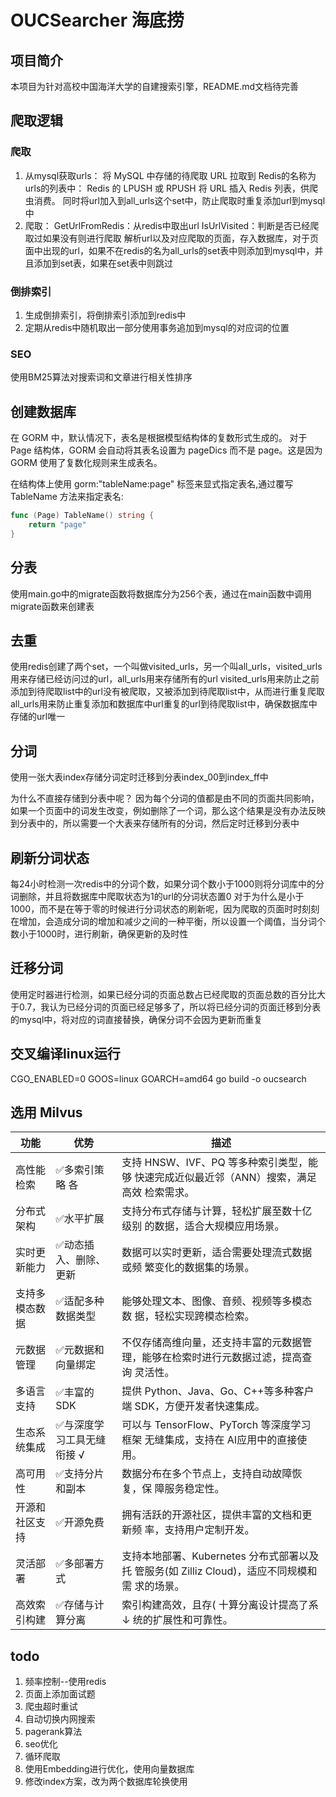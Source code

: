 # OUCSearcher 海底捞
## 项目简介
本项目为针对高校中国海洋大学的自建搜索引擎，README.md文档待完善
## 爬取逻辑
### 爬取
1.	从mysql获取urls：
	将 MySQL 中存储的待爬取 URL 拉取到 Redis的名称为urls的列表中： Redis 的 LPUSH 或 RPUSH 将 URL 插入 Redis 列表，供爬虫消费。
    同时将url加入到all_urls这个set中，防止爬取时重复添加url到mysql中
2.	爬取：
	GetUrlFromRedis：从redis中取出url
	IsUrlVisited：判断是否已经爬取过如果没有则进行爬取
	解析url以及对应爬取的页面，存入数据库，对于页面中出现的url，如果不在redis的名为all_urls的set表中则添加到mysql中，并且添加到set表，如果在set表中则跳过
### 倒排索引
1. 	生成倒排索引，将倒排索引添加到redis中
2. 	定期从redis中随机取出一部分使用事务追加到mysql的对应词的位置
### SEO
使用BM25算法对搜索词和文章进行相关性排序


## 创建数据库
在 GORM 中，默认情况下，表名是根据模型结构体的复数形式生成的。
对于 Page 结构体，GORM 会自动将其表名设置为 pageDics 而不是 page。这是因为 GORM 使用了复数化规则来生成表名。

在结构体上使用 gorm:"tableName:page" 标签来显式指定表名,通过覆写 TableName 方法来指定表名:
``` go
func (Page) TableName() string {
	return "page"
}
```

## 分表
使用main.go中的migrate函数将数据库分为256个表，通过在main函数中调用migrate函数来创建表

## 去重
使用redis创建了两个set，一个叫做visited_urls，另一个叫all_urls，visited_urls用来存储已经访问过的url，all_urls用来存储所有的url
visited_urls用来防止之前添加到待爬取list中的url没有被爬取，又被添加到待爬取list中，从而进行重复爬取
all_urls用来防止重复添加和数据库中url重复的url到待爬取list中，确保数据库中存储的url唯一
## 分词
使用一张大表index存储分词定时迁移到分表index_00到index_ff中

为什么不直接存储到分表中呢？
因为每个分词的值都是由不同的页面共同影响，如果一个页面中的词发生改变，例如删除了一个词，那么这个结果是没有办法反映到分表中的，所以需要一个大表来存储所有的分词，然后定时迁移到分表中
## 刷新分词状态
每24小时检测一次redis中的分词个数，如果分词个数小于1000则将分词库中的分词删除，并且将数据库中爬取状态为1的url的分词状态置0
对于为什么是小于1000，而不是在等于零的时候进行分词状态的刷新呢，因为爬取的页面时时刻刻在增加，会造成分词的增加和减少之间的一种平衡，所以设置一个阈值，当分词个数小于1000时，进行刷新，确保更新的及时性

## 迁移分词
使用定时器进行检测，如果已经分词的页面总数占已经爬取的页面总数的百分比大于0.7，我认为已经分词的页面已经足够多了，所以将已经分词的页面迁移到分表的mysql中，将对应的词直接替换，确保分词不会因为更新而重复

## 交叉编译linux运行
CGO_ENABLED=0 GOOS=linux GOARCH=amd64 go build -o oucsearch

## 选用 Milvus


| 功能      | 优势             | 描述                                                            |
|---------|----------------|---------------------------------------------------------------|
| 高性能检索   | ✅多索引策略 各       | 支持 HNSW、IVF、PQ 等多种索引类型，能够 快速完成近似最近邻（ANN）搜索，满足高效 检索需求。         |
| 分布式架构   | ✅水平扩展          | 支持分布式存储与计算，轻松扩展至数十亿级别 的数据，适合大规模应用场景。                          |
| 实时更新能力  | ✅动态插入、删除、更新    | 数据可以实时更新，适合需要处理流式数据或频 繁变化的数据集的场景。                             |
| 支持多模态数据 | ✅适配多种数据类型      | 能够处理文本、图像、音频、视频等多模态数 据，轻松实现跨模态检索。                             |
| 元数据管理   | ✅元数据和向量绑定      | 不仅存储高维向量，还支持丰富的元数据管 理，能够在检索时进行元数据过滤，提高查询 灵活性。                 |
| 多语言支持   | ✅丰富的 SDK       | 提供 Python、Java、Go、C++等多种客户端 SDK，方便开发者快速集成。                    |
| 生态系统集成  | ✅与深度学习工具无缝衔接 √ | 可以与 TensorFlow、PyTorch 等深度学习框架 无缝集成，支持在 AI应用中的直接使用。           |
| 高可用性    | ✅支持分片和副本       | 数据分布在多个节点上，支持自动故障恢复，保 障服务稳定性。                                 |
| 开源和社区支持 | ✅开源免费          | 拥有活跃的开源社区，提供丰富的文档和更新频 率，支持用户定制开发。                             |
| 灵活部署    | ✅多部署方式         | 支持本地部署、Kubernetes 分布式部署以及托 管服务(如 Zilliz Cloud)，适应不同规模和需 求的场景。 |
| 高效索引构建  | ✅存储与计算分离       | 索引构建高效，且存( 十算分离设计提高了系 ↓ 统的扩展性和可靠性。                            |


## todo
1. 频率控制--使用redis
2. 页面上添加面试题
3. 爬虫超时重试
4. 自动切换内网搜索
5. pagerank算法
6. seo优化
7. 循环爬取
8. 使用Embedding进行优化，使用向量数据库
9. 修改index方案，改为两个数据库轮换使用
